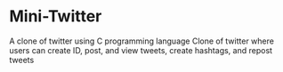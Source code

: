 # Mini-Twitter
A clone of twitter using C programming language
Clone of twitter where users can create ID, post, and view tweets, create hashtags, and repost tweets
